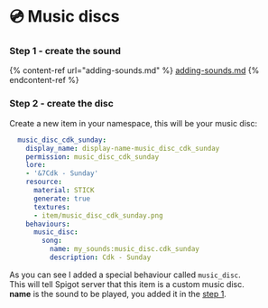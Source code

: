 # 💿 Music discs

### Step 1 - create the sound

{% content-ref url="adding-sounds.md" %}
[adding-sounds.md](adding-sounds.md)
{% endcontent-ref %}

### Step 2 - create the disc

Create a new item in your namespace, this will be your music disc:

```yaml
  music_disc_cdk_sunday:
    display_name: display-name-music_disc_cdk_sunday
    permission: music_disc_cdk_sunday
    lore:
    - '&7Cdk - Sunday'
    resource:
      material: STICK
      generate: true
      textures:
      - item/music_disc_cdk_sunday.png
    behaviours:
      music_disc:
        song:
          name: my_sounds:music_disc.cdk_sunday
          description: Cdk - Sunday
```

As you can see I added a special behaviour called `music_disc`.\
This will tell Spigot server that this item is a custom music disc.\
**name** is the sound to be played, you added it in the [step 1](music-discs.md#step-1-create-the-sound).

